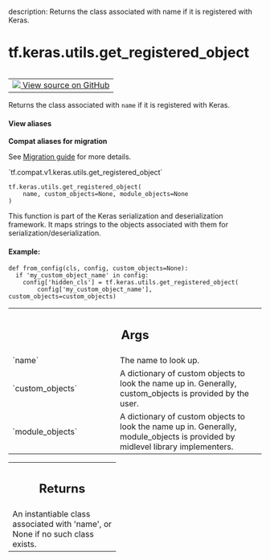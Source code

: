 description: Returns the class associated with name if it is registered with Keras.

<div itemscope itemtype="http://developers.google.com/ReferenceObject">
<meta itemprop="name" content="tf.keras.utils.get_registered_object" />
<meta itemprop="path" content="Stable" />
</div>

# tf.keras.utils.get_registered_object

<!-- Insert buttons and diff -->

<table class="tfo-notebook-buttons tfo-api nocontent" align="left">
<td>
  <a target="_blank" href="https://github.com/tensorflow/tensorflow/blob/r2.4/tensorflow/python/keras/utils/generic_utils.py#L199-L232">
    <img src="https://www.tensorflow.org/images/GitHub-Mark-32px.png" />
    View source on GitHub
  </a>
</td>
</table>



Returns the class associated with `name` if it is registered with Keras.

<section class="expandable">
  <h4 class="showalways">View aliases</h4>
  <p>
<b>Compat aliases for migration</b>
<p>See
<a href="https://www.tensorflow.org/guide/migrate">Migration guide</a> for
more details.</p>
<p>`tf.compat.v1.keras.utils.get_registered_object`</p>
</p>
</section>

<pre class="devsite-click-to-copy prettyprint lang-py tfo-signature-link">
<code>tf.keras.utils.get_registered_object(
    name, custom_objects=None, module_objects=None
)
</code></pre>



<!-- Placeholder for "Used in" -->

This function is part of the Keras serialization and deserialization
framework. It maps strings to the objects associated with them for
serialization/deserialization.

#### Example:


```
def from_config(cls, config, custom_objects=None):
  if 'my_custom_object_name' in config:
    config['hidden_cls'] = tf.keras.utils.get_registered_object(
        config['my_custom_object_name'], custom_objects=custom_objects)
```

<!-- Tabular view -->
 <table class="responsive fixed orange">
<colgroup><col width="214px"><col></colgroup>
<tr><th colspan="2"><h2 class="add-link">Args</h2></th></tr>

<tr>
<td>
`name`
</td>
<td>
The name to look up.
</td>
</tr><tr>
<td>
`custom_objects`
</td>
<td>
A dictionary of custom objects to look the name up in.
Generally, custom_objects is provided by the user.
</td>
</tr><tr>
<td>
`module_objects`
</td>
<td>
A dictionary of custom objects to look the name up in.
Generally, module_objects is provided by midlevel library implementers.
</td>
</tr>
</table>



<!-- Tabular view -->
 <table class="responsive fixed orange">
<colgroup><col width="214px"><col></colgroup>
<tr><th colspan="2"><h2 class="add-link">Returns</h2></th></tr>
<tr class="alt">
<td colspan="2">
An instantiable class associated with 'name', or None if no such class
exists.
</td>
</tr>

</table>

